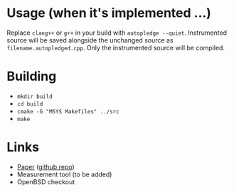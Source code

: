 # Usage (when it's implemented ...)
Replace `clang++` or `g++` in your build with `autopledge --quiet`. Instrumented source will be saved alongside the unchanged source as `filename.autopledged.cpp`. Only the instrumented source will be compiled.

# Building
* `mkdir build`
* `cd build`
* `cmake -G "MSYS Makefiles" ../src`
* `make`

# Links
* [Paper](https://www.authorea.com/users/87525/articles/105798/_show_article?access_token=C2nWklTKKQM3vNmRBNneHw) ([github repo](https://github.com/baconator/autopledge-paper))
* Measurement tool (to be added)
* OpenBSD checkout
